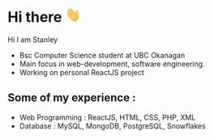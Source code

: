 # Hi there <img src="https://raw.githubusercontent.com/stanleychan0507/stanleychan0507/master/wave.gif" width="30px" height="30px" />

Hi I am Stanley
- Bsc Computer Science student at UBC Okanagan <br/>
- Main focus in web-development, software engineering. <br/>
- Working on personal ReactJS project <br/>

## Some of my experience :
- Web Programming : ReactJS, HTML, CSS, PHP, XML
- Database : MySQL, MongoDB, PostgreSQL, Snowflakes


<!--
**stanleychan0507/stanleychan0507** is a ✨ _special_ ✨ repository because its `README.md` (this file) appears on your GitHub profile.

Here are some ideas to get you started:

- 🔭 I’m currently working on ... 
- 🌱 I’m currently learning ... 
- 👯 I’m looking to collaborate on ... 
- 🤔 I’m looking for help with ...
- 💬 Ask me about ... 
- 📫 How to reach me: ...
- 😄 Pronouns: ...
- ⚡ Fun fact: ...
-->
